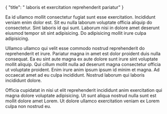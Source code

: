 {
  "title": " laboris et exercitation reprehenderit pariatur"
}

Ea id ullamco mollit consectetur fugiat sunt esse exercitation. Incididunt veniam enim dolor est. Sit eu nulla laborum voluptate officia aliquip do consectetur. Sint laboris id qui sunt. Laborum nisi in dolore amet deserunt eiusmod tempor sit sint adipisicing. Do adipisicing mollit irure culpa adipisicing.

Ullamco ullamco qui velit esse commodo nostrud reprehenderit do reprehenderit et irure. Pariatur magna in amet est dolor proident duis nulla consequat. Ea eu sint aute magna ex aute dolore sunt irure sint voluptate mollit aliquip. Qui cillum mollit nulla ad deserunt magna consectetur officia ut voluptate proident. Enim irure anim ipsum ipsum id minim et magna. Ad occaecat amet ad eu culpa incididunt. Nostrud laborum qui laboris incididunt dolore.

Officia cupidatat in nisi ut elit reprehenderit incididunt anim exercitation qui magna dolore voluptate adipisicing. Ut sunt aliqua nostrud nulla sunt est mollit dolore amet Lorem. Ut dolore ullamco exercitation veniam ex Lorem culpa non nostrud eu.